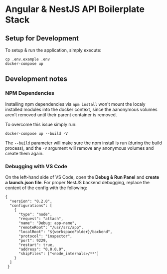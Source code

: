 # Angular & NestJS API Boilerplate Stack

## Setup for Development

To setup & run the application, simply execute:
```
cp .env.example .env
docker-compose up
```

## Development notes

### NPM Dependencies
Installing npm dependencies via ```npm install``` won't mount the localy installed modules into the docker context, since the
aanonymous volumes aren’t removed until their parent container is removed.

To overcome this issue simply run:
```
docker-compose up --build -V
```
The ```--build``` parameter will make sure the npm install is run (during the build process), and the ```-V``` argument will remove any anonymous volumes and create them again.

### Debugging with VS Code
On the left-hand side of VS Code, open the **Debug & Run Panel** and **create a launch.json file**. For proper NestJS backend debugging, replace the content of the config with the following:
```
{
  "version": "0.2.0",
  "configurations": [
    {
      "type": "node",
      "request": "attach",
      "name": "Debug: app-name",
      "remoteRoot": "/usr/src/app",
      "localRoot": "${workspaceFolder}/backend",
      "protocol": "inspector",
      "port": 9229,
      "restart": true,
      "address": "0.0.0.0",
      "skipFiles": ["<node_internals>/**"]
    }
  ]
 }
```